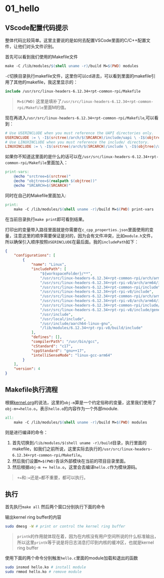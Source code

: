 # 01_hello
## VScode配置代码提示
整体代码比较简单。这里主要说的是如何去配置VSCode里面的C/C++配置文件，让他们对头文件识别。

首先可以看到我们使用的Makefile文件
```Makefile
make -C /lib/modules/$(shell uname -r)/build M=$(PWD) modules
```
`-C`切换目录执行makefile文件，这里你可以cd进去，可以看到里面的makefile引用了其他的makefile，我这里显示的：
```Makefile
include /usr/src/linux-headers-6.12.34+rpt-common-rpi/Makefile
```
> `M=$(PWD)` 这里是填补了`/usr/src/linux-headers-6.12.34+rpt-common-rpi/Makefile`里面M的值。

现在再进入`/usr/src/linux-headers-6.12.34+rpt-common-rpi/Makefile`,可以看到：
```Makefile
# Use USERINCLUDE when you must reference the UAPI directories only. 
USERINCLUDE := \ -I$(srctree)/arch/$(SRCARCH)/include/uapi \ -I$(objtree)/arch/$(SRCARCH)/include/generated/uapi \ -I$(srctree)/include/uapi \ -I$(objtree)/include/generated/uapi \ 
# Use LINUXINCLUDE when you must reference the include/ directory. 
LINUXINCLUDE := \ -I$(srctree)/arch/$(SRCARCH)/include \ -I$(objtree)/arch/$(SRCARCH)/include/generated \ $(if $(building_out_of_srctree),-I$(srctree)/include) \ -I$(objtree)/include \ $(USERINCLUDE)
```
如果你不知道这里面的是什么的话可以在`/usr/src/linux-headers-6.12.34+rpt-common-rpi/Makefile`里面加入：
```Makefile
print-vars:
    @echo "srctree=$(srctree)"
    @echo "objtree=$(realpath $(objtree))"
    @echo "SRCARCH=$(SRCARCH)"
```
同时在自己的Makefile里面加入:
```Makefile
print:
	make -C /lib/modules/$(shell uname -r)/build M=$(PWD) print-vars
```
在当前目录执行`make print`即可看到结果。

打印出的变量带入路径里面就是你需要在`c_cpp_properties.json`里面使用的变量，注意这里的顺序需要保证是对的，因为会有文件冲突，比如`module.h`文件，所以确保引入顺序按照`USERINCLUDE`在最后面。我的`includePath`如下：
```json
{
    "configurations": [
        {
            "name": "Linux",
            "includePath": [
                "${workspaceFolder}/**",
                "/usr/src/linux-headers-6.12.34+rpt-common-rpi/arch/arm64/include",
                "/usr/src/linux-headers-6.12.34+rpt-rpi-v8/arch/arm64/include/generated",
                "/usr/src/linux-headers-6.12.34+rpt-common-rpi/include",
                "/usr/src/linux-headers-6.12.34+rpt-rpi-v8/include",
                "/usr/src/linux-headers-6.12.34+rpt-common-rpi/arch/arm64/include/uapi",
                "/usr/src/linux-headers-6.12.34+rpt-rpi-v8/arch/arm64/include/generated/uapi",
                "/usr/src/linux-headers-6.12.34+rpt-common-rpi/include/uapi",
                "/usr/src/linux-headers-6.12.34+rpt-rpi-v8/include/generated/uapi",                
                "/usr/include",
                "/usr/local/include",
                "/usr/include/aarch64-linux-gnu",
                "/lib/modules/6.12.34+rpt-rpi-v8/build/include"
            ],
            "defines": [],
            "compilerPath": "/usr/bin/gcc",
            "cStandard": "c17",
            "cppStandard": "gnu++17",
            "intelliSenseMode": "linux-gcc-arm64"
        }
    ],
    "version": 4
}
```

## Makefile执行流程
根据[kernel.org](https://www.kernel.org/doc/Documentation/kbuild/modules.txt)的说法，这里的`obj-m`算是一个约定俗称的变量，这里我们使用了`obj-m+=hello.o`，表示`hello.o`的内容作为一个外部module.

```Makefile
all:
	make -C /lib/modules/$(shell uname -r)/build M=$(PWD) modules
```
则是进行编译的命令：
1. 首先切换到`/lib/modules/$(shell uname -r)/build`目录，执行里面的makefile，如我们之前所说，这里实际去执行的`/usr/src/linux-headers-6.12.34+rpt-common-rpi/Makefile`。
2. 然后我们设置`M=$(PWD)`告诉外部模块在当前的项目目录里面。
3. 然后根据`obj-m += hello.o`，这里会去编译`hello.c`作为模块源码。
> `+=`和`:=`还是`=`都不重要，都可以执行。

## 执行
首先执行`make all` 然后两个窗口分别执行下面的命令

输出kernel ring buffer的内容
```bash
sudo dmesg -W # print or control the kernel ring buffer
```
> `printk`的作用就体现在着，因为在内核没有用户空间所说的什么标准输出，所以这里`printk`等于说是将日志消息打印到内核的缓冲区，也就是kernel ring buffer


使用下面的两个命令分别触发`hello.c`里面的module加载和退出的函数
```bash
sudo insmod hello.ko # install module
sudo rmmod hello.ko # remove module
```
